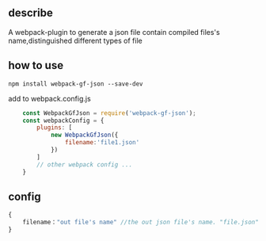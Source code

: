 ## describe
A webpack-plugin to generate a json file contain  compiled files's name,distinguished different types of file



## how to use

    npm install webpack-gf-json --save-dev

    
add to webpack.config.js 
```js
    const WebpackGfJson = require('webpack-gf-json');
    const webpackConfig = {
        plugins: [
            new WebpackGfJson({
                filename:'file1.json'
            })
        ]
        // other webpack config ...
    }

```


## config

```js
{
    filename："out file's name" //the out json file's name. "file.json" is what is default;
}

```